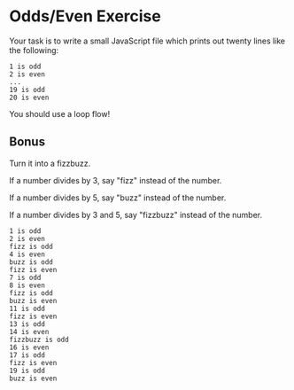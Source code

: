 # Odds/Even Exercise

Your task is to write a small JavaScript file which prints out twenty lines like the following:

```
1 is odd
2 is even
...
19 is odd
20 is even
```

You should use a loop flow!

## Bonus

Turn it into a fizzbuzz.

If a number divides by 3, say "fizz" instead of the number.

If a number divides by 5, say "buzz" instead of the number.

If a number divides by 3 and 5, say "fizzbuzz" instead of the number.

```
1 is odd
2 is even
fizz is odd
4 is even
buzz is odd
fizz is even
7 is odd
8 is even
fizz is odd
buzz is even
11 is odd
fizz is even
13 is odd
14 is even
fizzbuzz is odd
16 is even
17 is odd
fizz is even
19 is odd
buzz is even
```
